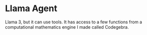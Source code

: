 # Llama Agent
Llama 3, but it can use tools. It has access to a few functions from a computational mathematics engine I made called Codegebra.
